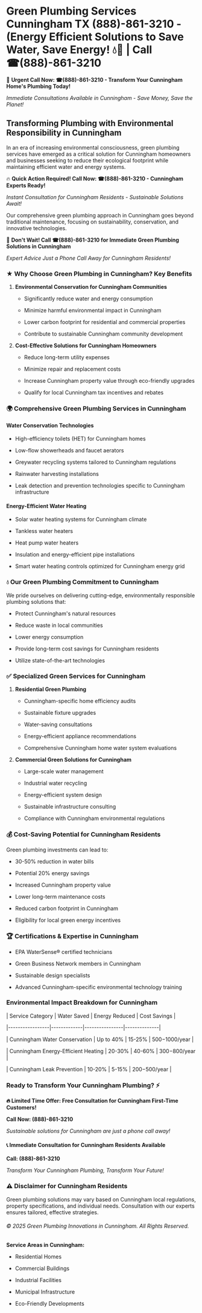 # Green Plumbing Services Cunningham TX (888)-861-3210 - (Energy Efficient Solutions to Save Water, Save Energy! 💧🌿 | Call ☎(888)-861-3210

🚨 **Urgent Call Now: ☎(888)-861-3210 - Transform Your Cunningham Home's Plumbing Today!**
*Immediate Consultations Available in Cunningham - Save Money, Save the Planet!*

## Transforming Plumbing with Environmental Responsibility in Cunningham

In an era of increasing environmental consciousness, green plumbing services have emerged as a critical solution for Cunningham homeowners and businesses seeking to reduce their ecological footprint while maintaining efficient water and energy systems. 

🔥 **Quick Action Required! Call Now: ☎(888)-861-3210 - Cunningham Experts Ready!**
*Instant Consultation for Cunningham Residents - Sustainable Solutions Await!*

Our comprehensive green plumbing approach in Cunningham goes beyond traditional maintenance, focusing on sustainability, conservation, and innovative technologies.

🚨 **Don't Wait! Call ☎(888)-861-3210 for Immediate Green Plumbing Solutions in Cunningham**
*Expert Advice Just a Phone Call Away for Cunningham Residents!*

### ★ Why Choose Green Plumbing in Cunningham? Key Benefits

1. **Environmental Conservation for Cunningham Communities** 
   - Significantly reduce water and energy consumption
   - Minimize harmful environmental impact in Cunningham
   - Lower carbon footprint for residential and commercial properties
   - Contribute to sustainable Cunningham community development

2. **Cost-Effective Solutions for Cunningham Homeowners** 
   - Reduce long-term utility expenses
   - Minimize repair and replacement costs
   - Increase Cunningham property value through eco-friendly upgrades
   - Qualify for local Cunningham tax incentives and rebates

### 🌍 Comprehensive Green Plumbing Services in Cunningham

#### Water Conservation Technologies
- High-efficiency toilets (HET) for Cunningham homes
- Low-flow showerheads and faucet aerators
- Greywater recycling systems tailored to Cunningham regulations
- Rainwater harvesting installations
- Leak detection and prevention technologies specific to Cunningham infrastructure

#### Energy-Efficient Water Heating
- Solar water heating systems for Cunningham climate
- Tankless water heaters
- Heat pump water heaters
- Insulation and energy-efficient pipe installations
- Smart water heating controls optimized for Cunningham energy grid

### 💧 Our Green Plumbing Commitment to Cunningham

We pride ourselves on delivering cutting-edge, environmentally responsible plumbing solutions that:
- Protect Cunningham's natural resources
- Reduce waste in local communities
- Lower energy consumption
- Provide long-term cost savings for Cunningham residents
- Utilize state-of-the-art technologies

### ✅ Specialized Green Services for Cunningham

1. **Residential Green Plumbing**
   - Cunningham-specific home efficiency audits
   - Sustainable fixture upgrades
   - Water-saving consultations
   - Energy-efficient appliance recommendations
   - Comprehensive Cunningham home water system evaluations

2. **Commercial Green Solutions for Cunningham**
   - Large-scale water management
   - Industrial water recycling
   - Energy-efficient system design
   - Sustainable infrastructure consulting
   - Compliance with Cunningham environmental regulations

### 💰 Cost-Saving Potential for Cunningham Residents

Green plumbing investments can lead to:
- 30-50% reduction in water bills
- Potential 20% energy savings
- Increased Cunningham property value
- Lower long-term maintenance costs
- Reduced carbon footprint in Cunningham
- Eligibility for local green energy incentives

### 🏆 Certifications & Expertise in Cunningham

- EPA WaterSense® certified technicians
- Green Business Network members in Cunningham
- Sustainable design specialists
- Advanced Cunningham-specific environmental technology training

### Environmental Impact Breakdown for Cunningham

| Service Category | Water Saved | Energy Reduced | Cost Savings |
|-----------------|-------------|----------------|--------------|
| Cunningham Water Conservation | Up to 40% | 15-25% | $500-$1000/year |
| Cunningham Energy-Efficient Heating | 20-30% | 40-60% | $300-$800/year |
| Cunningham Leak Prevention | 10-20% | 5-15% | $200-$500/year |

### Ready to Transform Your Cunningham Plumbing? ⚡

**🔥 Limited Time Offer: Free Consultation for Cunningham First-Time Customers!**

**Call Now: (888)-861-3210**
*Sustainable solutions for Cunningham are just a phone call away!*

#### 📞 Immediate Consultation for Cunningham Residents Available

**Call: (888)-861-3210**
*Transform Your Cunningham Plumbing, Transform Your Future!*

### ⚠️ Disclaimer for Cunningham Residents

Green plumbing solutions may vary based on Cunningham local regulations, property specifications, and individual needs. Consultation with our experts ensures tailored, effective strategies.

###### © 2025 Green Plumbing Innovations in Cunningham. All Rights Reserved.

**Service Areas in Cunningham:** 
- Residential Homes
- Commercial Buildings
- Industrial Facilities
- Municipal Infrastructure
- Eco-Friendly Developments